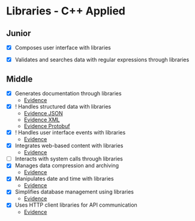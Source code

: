 # Libraries - C++ Applied

## Junior
- [X] Composes user interface with libraries

- [X] Validates and searches data with regular expressions through libraries

## Middle
- [X] Generates documentation through libraries
    - [Evidence](./evidence/doxygen_example/0_root/bin/main.cpp)
- [X] ! Handles structured data with libraries
    - [Evidence JSON](./evidence/structured_data/src/json.cpp)
    - [Evidence XML](./evidence/structured_data/src/xml.cpp)
    - [Evidence Protobuf](./evidence/protobuf_n_mq/1_tcp_communication/proto/message.proto)
- [X] ! Handles user interface events with libraries
    - [Evidence](./evidence/evograph/2_gui/src/widgets/items/Button.cpp)
- [X] Integrates web-based content with libraries
    - [Evidence](./evidence/cpp_web_example/0_root/bin/main.cpp)
- [ ] Interacts with system calls through libraries
- [X] Manages data compression and archiving
    - [Evidence](./evidence/zlib_example/0_root/bin/zlib_example.cpp)
- [X] Manipulates date and time with libraries
    - [Evidence](./evidence/date_n_time_libs/bin/main.cpp)
- [X] Simplifies database management using libraries
    - [Evidence](./evidence/orm_example/src/main.rs)
- [X] Uses HTTP client libraries for API communication
    - [Evidence](./evidence/cpp_web_example/0_root/bin/client.cpp)
